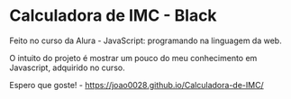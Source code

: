 # Calculadora de IMC - Black

Feito no curso da Alura - JavaScript: programando na linguagem da web.

O intuito do projeto é mostrar um pouco do meu conhecimento em Javascript, adquirido no curso.

Espero que goste! - https://joao0028.github.io/Calculadora-de-IMC/
